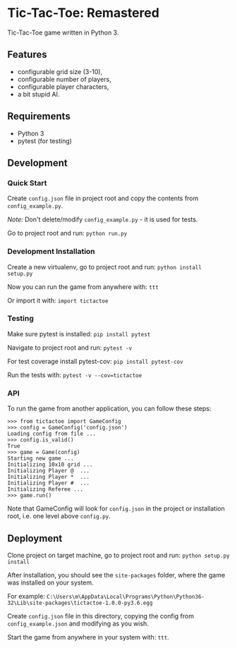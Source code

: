 # Tic-Tac-Toe: Remastered
Tic-Tac-Toe game written in Python 3.

## Features
- configurable grid size (3-10),
- configurable number of players,
- configurable player characters,
- a bit stupid AI.

## Requirements
- Python 3
- pytest (for testing)

## Development

### Quick Start
Create `config.json` file in project root and copy the contents from `config_example.py`.

*Note:* Don't delete/modify `config_example.py` - it is used for tests.

Go to project root and run:
`python run.py`

### Development Installation
Create a new virtualenv, go to project root and run:
`python install setup.py`

Now you can run the game from anywhere with:
`ttt`

Or import it with:
`import tictactoe`

### Testing
Make sure pytest is installed:
`pip install pytest`

Navigate to project root and run:
`pytest -v`

For test coverage install pytest-cov:
`pip install pytest-cov`

Run the tests with:
`pytest -v --cov=tictactoe`

### API
To run the game from another application, you can follow these steps:

```
>>> from tictactoe import GameConfig
>>> config = GameConfig('config.json')
Loading config from file ...
>>> config.is_valid()
True
>>> game = Game(config)
Starting new game ...
Initializing 10x10 grid ...
Initializing Player @  ...
Initializing Player *  ...
Initializing Player #  ...
Initializing Referee ...
>>> game.run()
```

Note that GameConfig will look for `config.json` in the project or installation root, i.e. one level above `config.py`.

## Deployment
Clone project on target machine, go to project root and run:
`python setup.py install`

After installation, you should see the `site-packages` folder, where the game was installed on your system.

For example: `C:\Users\m\AppData\Local\Programs\Python\Python36-32\Lib\site-packages\tictactoe-1.0.0-py3.6.egg`

Create `config.json` file in this directory, copying the config from `config_example.json` and modifying as you wish.

Start the game from anywhere in your system with: `ttt`.
